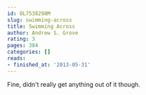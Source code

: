 ```yaml
---
id: OL7538298M
slug: swimming-across
title: Swimming Across
author: Andrew S. Grove
rating: 3
pages: 304
categories: []
reads:
- finished_at: '2013-05-31'
---
```

Fine, didn't really get anything out of it though.
